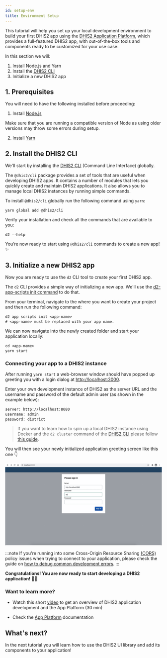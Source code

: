 ```yaml
---
id: setup-env
title: Environment Setup 
---
```

This tutorial will help you set up your local development environment to build your first DHIS2 app using the [DHIS2 Application Platform](https://platform.dhis2.nu/#/), which provides a full-featured DHIS2 app, with out-of-the-box tools and components ready to be customized for your use case. 

In this section we will:

1. Install Node.js and Yarn  
2. Install the [DHIS2 CLI](https://cli.dhis2.nu/#/)
3. Initialize a new DHIS2 app 

## 1. Prerequisites 

You will need to have the following installed before proceeding:

1. Install [Node.js](https://nodejs.org/en/download/)

Make sure that you are running a compatible version of Node as using older versions may throw some errors during setup. 

2. Install [Yarn](https://yarnpkg.com/getting-started/install)

## 2. Install the DHIS2 CLI

We'll start by installing the [DHIS2 CLI](https://cli.dhis2.nu/#/) (Command Line Interface) globally. 

The `@dhis2/cli` package provides a set of tools that are useful when developing DHIS2 apps. It contains a number of modules that lets you quickly create and maintain DHIS2 applications. It also allows you to manage local DHIS2 instances by running simple commands. 

To install `@dhis2/cli` globally run the following command using `yarn`:  

```shell
yarn global add @dhis2/cli
```

Verify your installation and check all the commands that are available to you: 

```shell
d2 --help
```

You’re now ready to start using `@dhis2/cli` commands to create a new app! ✨

## 3. Initialize a new DHIS2 app

Now you are ready to use the `d2` CLI tool to create your first DHIS2 app. 

The `d2` CLI provides a simple way of initializing a new app. We'll use the [d2-app-scripts init command](https://platform.dhis2.nu/#/scripts/init) to do that. 

From your terminal, navigate to the where you want to create your project and then run the following command: 

```shell
d2 app scripts init <app-name>
# <app-name> must be replaced with your app name.
``` 
We can now navigate into the newly created folder and start your application locally: 

```shell
cd <app-name>
yarn start
```

### Connecting your app to a DHIS2 instance 

After running `yarn start` a web-browser window should have popped up greeting you with a login dialog at [http://localhost:3000](http://localhost:3000). 

Enter your own development instance of DHIS2 as the server URL and the username and password of the default admin user (as shown in the example below): 

```
server: http://localhost:8080
username: admin
password: district
```
> If you want to learn how to spin up a local DHIS2 instance using Docker and the `d2 cluster` command of the [DHIS2 CLI](https://cli.dhis2.nu/#/commands/d2-cluster) please follow [this guide](/docs/guides/spin-up-local-instance). 

You will then see your newly initialized application greeting screen like this one 👇 

![Sign In](./assets/sign-in-app.gif)

:::note 
If you're running into some Cross-Origin Resource Sharing [(CORS)](https://developer.mozilla.org/en-US/docs/Web/HTTP/CORS) policy issues when trying to connect to your application, please check the guide on [how to debug common development errors](../guides/debug-instance). 
:::

**Congratulations! You are now ready to start developing a DHIS2 application!** 👏🏽

### Want to learn more?

* Watch this short [video](https://youtu.be/WP6ZWbsTz-Q?list=PLo6Seh-066Rze0f3zo-mIRRueKdhw4Vnm) to get an overview of DHIS2 application development and the App Platform (30 min)

* Check the [App Platform](https://platform.dhis2.nu/#/getting-started) documentation 

## What's next? 

In the next tutorial you will learn how to use the DHIS2 UI library and add its components to your application!
